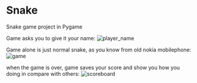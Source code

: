 # Snake
Snake game project in Pygame

Game asks you to give it your name:
![player_name](https://user-images.githubusercontent.com/115080043/195794018-26280452-2a29-4d8d-930d-19fab022da0b.png)

Game alone is just normal snake, as you know from old nokia mobilephone:
![game](https://user-images.githubusercontent.com/115080043/195794139-f5b8ab48-d6ba-4bfe-a664-4609ad287c2f.png)


when the game is over, game saves your score and show you how you doing in compare with others:
![scoreboard](https://user-images.githubusercontent.com/115080043/195794149-94da9c40-bf9a-4612-9078-ba283449932a.png)
